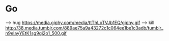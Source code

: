 # Go
--> hug https://media.giphy.com/media/ttThLoTVJb1EQ/giphy.gif
--> kill http://38.media.tumblr.com/889ae75a9a43272c1c064ee1be1c3adb/tumblr_n9elayYEtK1sg9gi2o1_500.gif
